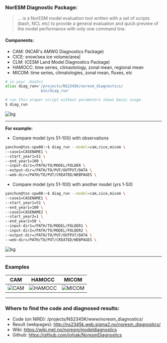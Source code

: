 <!-- $theme: default -->

### NorESM Diagnostic Package:
> ... is a NorESM model evaluation tool written with a set of scripts (bash, NCL etc) to provide a general evaluation and quick preview of the model performance with only one command line.

#### Components:
* CAM: (NCAR's AMWG Diagnostics Package)
* CICE: snow/sea ice volume/area|
* CLM: (CESM Land Model Diagnostics Package)
* HAMOCC: time series, climaotology, zonal mean, regional mean
* MICOM: time series, climatologies, zonal mean, fluxes, etc

```bash
# in your .bashrc
alias diag_run='/projects/NS2345K/noresm_diagnostics/
                bin/diag_run'
```

```bash
# run this wraper script without parameters shows basic usage
$ diag_run
```
![bg](/Users/heyc/Documents/Meeting/ORGANIC/marp_bg.png)

---
**For example:**
* Compare model (yrs 51-100) with observations

```bash
yanchun@tos-spw08:~$ diag_run --model=cam,cice,micom \
--case1=CASENAME1 \
--start_year1=51 \
--end_year1=100 \
--input-dir1=/PATH/TO/MODEL/FOLDER \
--output-dir=/PATH/TO/PUT/OUTPUT/DATA \
--web-dir=/PATH/TO/PUT/CREATED/WEBPAGES \
```
* Compare model (yrs 51-100) with another model (yrs 1-50)

```bash
yanchun@tos-spw08:~$ diag_run --model=cam,cice,micom \
--case1=CASENAME1 \
--start_year1=51 \
--end_year1=100 \
--case2=CASENAME2 \
--start_year2=1 \
--end_year2=50 \
--input-dir1=/PATH/TO/MODEL/FOLDER1 \
--input-dir2=/PATH/TO/MODEL/FOLDER2 \
--output-dir=/PATH/TO/PUT/OUTPUT/DATA \
--web-dir=/PATH/TO/PUT/CREATED/WEBPAGES \
```

![bg](/Users/heyc/Documents/Meeting/ORGANIC/marp_bg.png)

---
### Examples
|CAM|HAMOCC|MICOM|
|---|---|---|
|![CAM](CAM.png)|![HAMOCC](HAMOCC.png)|![MICOM](MICOM.png)

---
### Where to find the code and diagnosed results:
* Code (on NIRD):
/projects/NS2345K/www/noresm_diagnostics/
* Result (webpages): http://ns2345k.web.sigma2.no/noresm_diagnostics/
* Wiki:
https://wiki.met.no/noresm/modeldiagnostics
* Github:
https://github.com/johiak/NoresmDiagnostics
